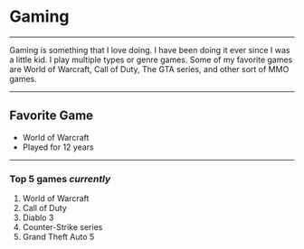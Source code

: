 # Gaming
___
Gaming is something that I love doing. I have been doing it ever since I was a little kid.
I play multiple types or genre games. 
Some of my favorite games are World of Warcraft, Call of Duty, The GTA series, and other sort of MMO games.
___
## Favorite Game
 - World of Warcraft
  - Played for 12 years
---
### Top 5 games *currently*
1. World of Warcraft
2. Call of Duty
3. Diablo 3
4. Counter-Strike series
5. Grand Theft Auto 5

